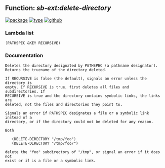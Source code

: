 ## Function: ***sb-ext:delete-directory***
[![package](https://img.shields.io/badge/Package-SB--EXT-5f9ea0.svg?style=social&colorA=999999)](../) [![type](https://img.shields.io/badge/Type-Function-5f9ea0.svg?style=social&colorA=999999)](../#function) [![github](https://img.shields.io/badge/GitHub-View_the_source-5f9ea0.svg?style=social&colorA=999999&logo=github)](https://github.com/sbcl/sbcl/blob/master/src/code/filesys.lisp/) 
### Lambda list
```
(PATHSPEC &KEY RECURSIVE)
```
### Documentation
```
Deletes the directory designated by PATHSPEC (a pathname designator).
Returns the truename of the directory deleted.

If RECURSIVE is false (the default), signals an error unless the directory is
empty. If RECURSIVE is true, first deletes all files and subdirectories. If
RECURSIVE is true and the directory contains symbolic links, the links are
deleted, not the files and directories they point to.

Signals an error if PATHSPEC designates a file or a symbolic link instead of a
directory, or if the directory could not be deleted for any reason.

Both

   (DELETE-DIRECTORY "/tmp/foo")
   (DELETE-DIRECTORY "/tmp/foo/")

delete the "foo" subdirectory of "/tmp", or signal an error if it does not
exist or if is a file or a symbolic link.
```
